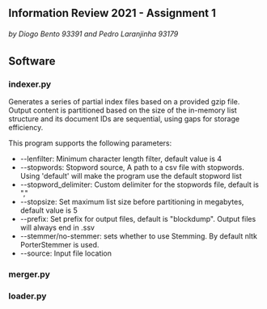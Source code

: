 ## Information Review 2021 - Assignment 1
###### by Diogo Bento 93391 and Pedro Laranjinha 93179

## Software
### indexer.py
Generates a series of partial index files based on a provided gzip file.
Output content is partitioned based on the size of the in-memory list structure and its document IDs are sequential, using gaps for storage efficiency.

This program supports the following parameters:

+ --lenfilter: Minimum character length filter, default value is 4 
+ --stopwords: Stopword source, A path to a csv file with stopwords. Using 'default' will make the program use the default stopword list
+ --stopword_delimiter: Custom delimiter for the stopwords file, default is ","
+ --stopsize: Set maximum list size before partitioning in megabytes, default value is 5
+ --prefix: Set prefix for output files, default is "blockdump". Output files will always end in .ssv
+ --stemmer/no-stemmer: sets whether to use Stemming. By default nltk PorterStemmer is used.
+ --source: Input file location

### merger.py

### loader.py
